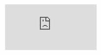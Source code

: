 ![Image alt](https://github.com/{GrichinNikita2019}/{yandex_praktikum_da}/raw/{certificate}/{yandex_praktikum_da/certificate}/Гричин_Никита_Сергеевич_20222DA00161.pdf)
